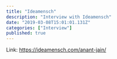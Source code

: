 ```yaml
---
title: "Ideamensch"
description: "Interview with Ideamensch"
date: "2019-03-08T15:01:01.131Z"
categories: ["Interview"]
published: true
---
```


Link: https://ideamensch.com/anant-jain/
